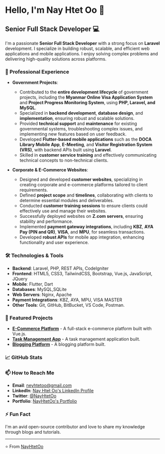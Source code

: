 <!--
NayHtetOo/NayHtetOo is a ✨ special ✨ repository because its `README.md` (this file) appears on your GitHub profile.
You can click the Preview link to take a look at your changes.
-->
# Hello, I'm Nay Htet Oo 👋

## Senior Full Stack Developer 💻

I'm a passionate **Senior Full Stack Developer** with a strong focus on **Laravel** development. I specialize in building robust, scalable, and efficient web applications and mobile applications. I enjoy solving complex problems and delivering high-quality solutions across platforms.

### 🚀 Professional Experience

- **Government Projects**:  
  - Contributed to the **entire development lifecycle** of government projects, including the **Myanmar Online Visa Application System** and **Project Progress Monitoring System**, using **PHP, Laravel, and MySQL**.  
  - Specialized in **backend development**, **database design**, and **implementation**, ensuring robust and scalable solutions.  
  - Provided **technical support** and **maintenance** for existing governmental systems, troubleshooting complex issues, and implementing new features based on user feedback.  
  - Developed **Flutter-based mobile applications** such as the **DOCA Library Mobile App**, **E-Meeting**, and **Visitor Registration System (VRS)**, with backend APIs built using **Laravel**.  
  - Skilled in **customer service training** and effectively communicating technical concepts to non-technical clients.  

- **Corporate & E-Commerce Websites**:  
  - Designed and developed **customer websites**, specializing in creating corporate and e-commerce platforms tailored to client requirements.  
  - Defined **project scope** and **timelines**, collaborating with clients to determine essential modules and deliverables.  
  - Conducted **customer training sessions** to ensure clients could effectively use and manage their websites.  
  - Successfully deployed websites on **Z.com servers**, ensuring stability and performance.  
  - Implemented **payment gateway integrations**, including **KBZ**, **AYA Pay (PIN and QR)**, **VISA**, and **MPU**, for seamless transactions.  
  - Developed **robust APIs** for mobile app integration, enhancing functionality and user experience.  

### 🛠️ Technologies & Tools

- **Backend**: Laravel, PHP, REST APIs, CodeIgniter
- **Frontend**: HTML5, CSS3, TailwindCSS, Bootstrap, Vue.js, JavaScript, JQuery
- **Mobile**: Flutter, Dart
- **Databases**: MySQL,SQLite
- **Web Servers**: Nginx, Apache
- **Payment Integrations**: KBZ, AYA, MPU, VISA MASTER
- **Other Tools**: Git, GitHub, BitBucket, VS Code, Postman.

### 🌟 Featured Projects

- **[E-Commerce Platform](https://github.com/NayHtetOo/laravel-vue-workshop)** - A full-stack e-commerce platform built with Vue.js.
- **[Task Management App](https://github.com/NayHtetOo/laravel-vue-workshop)** - A task management application built.
- **[Blogging Platform](https://github.com/NayHtetOo/laravel-vue-workshop)** - A blogging platform built.

### 📈 GitHub Stats

### 📫 How to Reach Me

- **Email**: [neyhtetoo@gmail.com](mailto:neyhtetoo@gmail.com)
- **LinkedIn**: [Nay Htet Oo's LinkedIn Profile](https://www.linkedin.com/in/ney-htet-oo-858043248/)
- **Twitter**: [@NayHtetOo]()
- **Portfolio**: [NayHtetOo's Portfolio]()

### ⚡ Fun Fact

I'm an avid open-source contributor and love to share my knowledge through blogs and tutorials.

---

⭐️ From [NayHtetOo](https://github.com/NayHtetOo)
